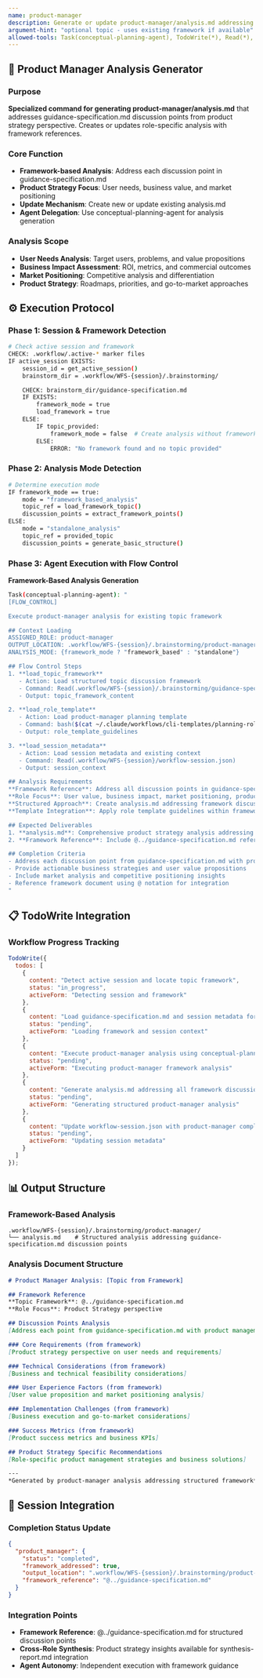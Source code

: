 ```yaml
---
name: product-manager
description: Generate or update product-manager/analysis.md addressing guidance-specification discussion points
argument-hint: "optional topic - uses existing framework if available"
allowed-tools: Task(conceptual-planning-agent), TodoWrite(*), Read(*), Write(*)
---
```


## 🎯 **Product Manager Analysis Generator**

### Purpose
**Specialized command for generating product-manager/analysis.md** that addresses guidance-specification.md discussion points from product strategy perspective. Creates or updates role-specific analysis with framework references.

### Core Function
- **Framework-based Analysis**: Address each discussion point in guidance-specification.md
- **Product Strategy Focus**: User needs, business value, and market positioning
- **Update Mechanism**: Create new or update existing analysis.md
- **Agent Delegation**: Use conceptual-planning-agent for analysis generation

### Analysis Scope
- **User Needs Analysis**: Target users, problems, and value propositions
- **Business Impact Assessment**: ROI, metrics, and commercial outcomes
- **Market Positioning**: Competitive analysis and differentiation
- **Product Strategy**: Roadmaps, priorities, and go-to-market approaches

## ⚙️ **Execution Protocol**

### Phase 1: Session & Framework Detection
```bash
# Check active session and framework
CHECK: .workflow/.active-* marker files
IF active_session EXISTS:
    session_id = get_active_session()
    brainstorm_dir = .workflow/WFS-{session}/.brainstorming/

    CHECK: brainstorm_dir/guidance-specification.md
    IF EXISTS:
        framework_mode = true
        load_framework = true
    ELSE:
        IF topic_provided:
            framework_mode = false  # Create analysis without framework
        ELSE:
            ERROR: "No framework found and no topic provided"
```

### Phase 2: Analysis Mode Detection
```bash
# Determine execution mode
IF framework_mode == true:
    mode = "framework_based_analysis"
    topic_ref = load_framework_topic()
    discussion_points = extract_framework_points()
ELSE:
    mode = "standalone_analysis"
    topic_ref = provided_topic
    discussion_points = generate_basic_structure()
```

### Phase 3: Agent Execution with Flow Control
**Framework-Based Analysis Generation**

```bash
Task(conceptual-planning-agent): "
[FLOW_CONTROL]

Execute product-manager analysis for existing topic framework

## Context Loading
ASSIGNED_ROLE: product-manager
OUTPUT_LOCATION: .workflow/WFS-{session}/.brainstorming/product-manager/
ANALYSIS_MODE: {framework_mode ? "framework_based" : "standalone"}

## Flow Control Steps
1. **load_topic_framework**
   - Action: Load structured topic discussion framework
   - Command: Read(.workflow/WFS-{session}/.brainstorming/guidance-specification.md)
   - Output: topic_framework_content

2. **load_role_template**
   - Action: Load product-manager planning template
   - Command: bash($(cat ~/.claude/workflows/cli-templates/planning-roles/product-manager.md))
   - Output: role_template_guidelines

3. **load_session_metadata**
   - Action: Load session metadata and existing context
   - Command: Read(.workflow/WFS-{session}/workflow-session.json)
   - Output: session_context

## Analysis Requirements
**Framework Reference**: Address all discussion points in guidance-specification.md from product strategy perspective
**Role Focus**: User value, business impact, market positioning, product strategy
**Structured Approach**: Create analysis.md addressing framework discussion points
**Template Integration**: Apply role template guidelines within framework structure

## Expected Deliverables
1. **analysis.md**: Comprehensive product strategy analysis addressing all framework discussion points
2. **Framework Reference**: Include @../guidance-specification.md reference in analysis

## Completion Criteria
- Address each discussion point from guidance-specification.md with product management expertise
- Provide actionable business strategies and user value propositions
- Include market analysis and competitive positioning insights
- Reference framework document using @ notation for integration
"
```

## 📋 **TodoWrite Integration**

### Workflow Progress Tracking
```javascript
TodoWrite({
  todos: [
    {
      content: "Detect active session and locate topic framework",
      status: "in_progress",
      activeForm: "Detecting session and framework"
    },
    {
      content: "Load guidance-specification.md and session metadata for context",
      status: "pending",
      activeForm: "Loading framework and session context"
    },
    {
      content: "Execute product-manager analysis using conceptual-planning-agent with FLOW_CONTROL",
      status: "pending",
      activeForm: "Executing product-manager framework analysis"
    },
    {
      content: "Generate analysis.md addressing all framework discussion points",
      status: "pending",
      activeForm: "Generating structured product-manager analysis"
    },
    {
      content: "Update workflow-session.json with product-manager completion status",
      status: "pending",
      activeForm: "Updating session metadata"
    }
  ]
});
```

## 📊 **Output Structure**

### Framework-Based Analysis
```
.workflow/WFS-{session}/.brainstorming/product-manager/
└── analysis.md    # Structured analysis addressing guidance-specification.md discussion points
```

### Analysis Document Structure
```markdown
# Product Manager Analysis: [Topic from Framework]

## Framework Reference
**Topic Framework**: @../guidance-specification.md
**Role Focus**: Product Strategy perspective

## Discussion Points Analysis
[Address each point from guidance-specification.md with product management expertise]

### Core Requirements (from framework)
[Product strategy perspective on user needs and requirements]

### Technical Considerations (from framework)
[Business and technical feasibility considerations]

### User Experience Factors (from framework)
[User value proposition and market positioning analysis]

### Implementation Challenges (from framework)
[Business execution and go-to-market considerations]

### Success Metrics (from framework)
[Product success metrics and business KPIs]

## Product Strategy Specific Recommendations
[Role-specific product management strategies and business solutions]

---
*Generated by product-manager analysis addressing structured framework*
```

## 🔄 **Session Integration**

### Completion Status Update
```json
{
  "product_manager": {
    "status": "completed",
    "framework_addressed": true,
    "output_location": ".workflow/WFS-{session}/.brainstorming/product-manager/analysis.md",
    "framework_reference": "@../guidance-specification.md"
  }
}
```

### Integration Points
- **Framework Reference**: @../guidance-specification.md for structured discussion points
- **Cross-Role Synthesis**: Product strategy insights available for synthesis-report.md integration
- **Agent Autonomy**: Independent execution with framework guidance
